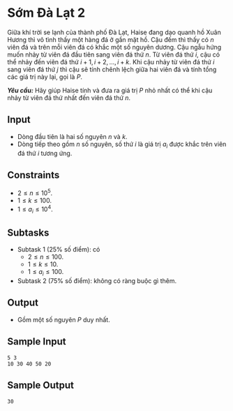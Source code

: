 # Sớm Đà Lạt 2

Giữa khí trời se lạnh của thành phố Đà Lạt, Haise đang dạo quanh hồ Xuân Hương thì vô tình thấy một hàng đá ở gần mặt hồ. Cậu đếm thì thấy có $n$ viên đá và trên mỗi viên đá có khắc một số nguyên dương. Cậu ngẫu hứng muốn nhảy từ viên đá đầu tiên sang viên đá thứ $n$. Từ viên đá thứ $i$, cậu có thể nhảy đến viên đá thứ $i + 1, i + 2, \dots, i + k$. Khi cậu nhảy từ viên đá thứ $i$ sang viên đá thứ $j$ thì cậu sẽ tính chênh lệch giữa hai viên đá và tính tổng các giá trị này lại, gọi là $P$.

***Yêu cầu:*** Hãy giúp Haise tính và đưa ra giá trị $P$ nhỏ nhất có thể khi cậu nhảy từ viên đá thứ nhất đến viên đá thứ $n$.

## Input

- Dòng đầu tiên là hai số nguyên $n$ và $k$.
- Dòng tiếp theo gồm $n$ số nguyên, số thứ $i$ là giá trị $a_i$ được khắc trên viên đá thứ $i$ tương ứng.

## Constraints

- $2 \le n \le 10^5$.
- $1 \le k \le 100$.
- $1 \le a_i \le 10^4$.

## Subtasks

- Subtask $1$ ($25\%$ số điểm): có
    - $2 \le n \le 100$.
    - $1 \le k \le 10$.
    - $1 \le a_i \le 100$.
- Subtask $2$ ($75\%$ số điểm): không có ràng buộc gì thêm.

## Output

- Gồm một số nguyên $P$ duy nhất.

## Sample Input

```
5 3
10 30 40 50 20
```

## Sample Output

```
30
```